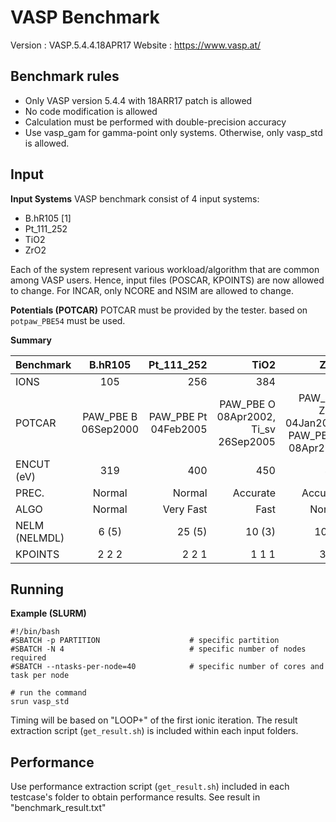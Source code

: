 # VASP Benchmark
Version : VASP.5.4.4.18APR17
Website : https://www.vasp.at/

## Benchmark rules
- Only VASP version 5.4.4 with 18ARR17 patch is allowed
- No code modification is allowed
- Calculation must be performed with double-precision accuracy
- Use vasp_gam for gamma-point only systems. Otherwise, only vasp_std is allowed.

## Input

**Input Systems**
VASP benchmark consist of 4 input systems:
- B.hR105 [1]
- Pt_111_252
- TiO2
- ZrO2

Each of the system represent various workload/algorithm that are common among VASP users. Hence, input files (POSCAR, KPOINTS) are now allowed to change. For INCAR, only NCORE and NSIM are allowed to change.

**Potentials (POTCAR)**
POTCAR must be provided by the tester. based on `potpaw_PBE54` must be used. 



**Summary**

| Benchmark     | B.hR105       | Pt_111_252  |TiO2        |ZrO2        |
| ------------- |:-------------:| -----------:|-----------:|-----------:|
| IONS          | 105      | 256       | 384      | 120      |
| POTCAR        | PAW_PBE B 06Sep2000  | PAW_PBE Pt 04Feb2005 | PAW_PBE O 08Apr2002, Ti_sv 26Sep2005      |PAW_PBE Zr_sv 04Jan2005,  PAW_PBE O 08Apr2002 |
| ENCUT (eV)    | 319      | 400       | 450      | 450      |
| PREC.         | Normal   | Normal    | Accurate | Accurate |
| ALGO          | Normal   | Very Fast | Fast     | Normal   |
| NELM (NELMDL) | 6 (5)    | 25 (5)    | 10 (3)   | 10 (3)   |
| KPOINTS       | 2 2 2    | 2 2 1     | 1 1 1    | 3 3 1    |

## Running


**Example (SLURM)**
```
#!/bin/bash
#SBATCH -p PARTITION                    # specific partition
#SBATCH -N 4                            # specific number of nodes required
#SBATCH --ntasks-per-node=40            # specific number of cores and task per node

# run the command
srun vasp_std

```

Timing will be based on "LOOP+" of the first ionic iteration. The result extraction script (`get_result.sh`) is included within each input folders. 

## Performance 
Use performance extraction script (`get_result.sh`) included in each testcase's folder to obtain performance results. See result in "benchmark_result.txt"
